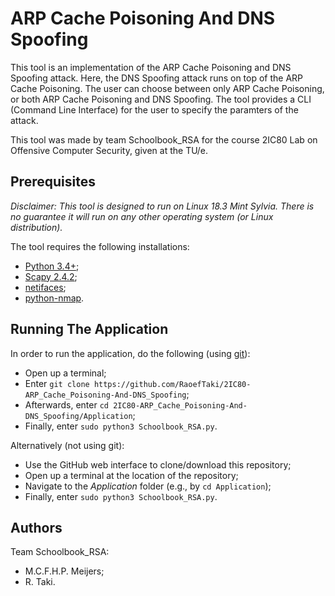 # ARP Cache Poisoning And DNS Spoofing
This tool is an implementation of the ARP Cache Poisoning and DNS Spoofing attack. Here, the DNS Spoofing attack runs on top of the ARP Cache Poisoning. The user can choose between only ARP Cache Poisoning, or both ARP Cache Poisoning and DNS Spoofing. The tool provides a CLI (Command Line Interface) for the user to specify the paramters of the attack.

This tool was made by team Schoolbook_RSA for the course 2IC80 Lab on Offensive Computer Security, given at the TU/e.

## Prerequisites
*Disclaimer: This tool is designed to run on Linux 18.3 Mint Sylvia. There is no guarantee it will run on any other operating system (or Linux distribution).*

The tool requires the following installations:
* [Python 3.4+](https://www.python.org/downloads/);
* [Scapy 2.4.2](https://scapy.readthedocs.io/en/latest/installation.html#current-development-version);
* [netifaces](https://github.com/al45tair/netifaces#2-how-do-i-use-it);
* [python-nmap](https://bitbucket.org/xael/python-nmap).

## Running The Application
In order to run the application, do the following (using [git](http://ask.xmodulo.com/install-git-linux.html)):
* Open up a terminal;
* Enter `git clone https://github.com/RaoefTaki/2IC80-ARP_Cache_Poisoning-And-DNS_Spoofing`;
* Afterwards, enter `cd 2IC80-ARP_Cache_Poisoning-And-DNS_Spoofing/Application`;
* Finally, enter `sudo python3 Schoolbook_RSA.py`.

Alternatively (not using git):
* Use the GitHub web interface to clone/download this repository;
* Open up a terminal at the location of the repository;
* Navigate to the *Application* folder (e.g., by `cd Application`);
* Finally, enter `sudo python3 Schoolbook_RSA.py`.

## Authors
Team Schoolbook_RSA:
* M.C.F.H.P. Meijers;
* R. Taki.
